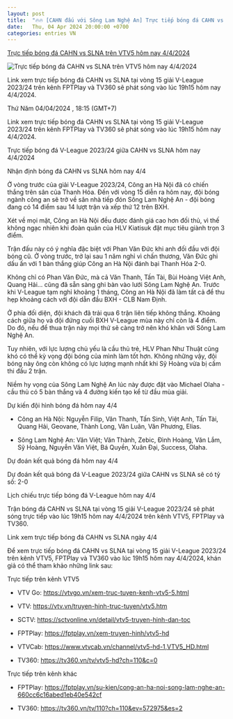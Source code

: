 ```yaml
---
layout: post
title:  "🔥🔥 [CAHN đấu với Sông Lam Nghệ An] Trực tiếp bóng đá CAHN vs SLNA trên VTV5 hôm nay 4/4/2024"
date:   Thu, 04 Apr 2024 20:00:00 +0700
categories: entries VN
---
```

[Trực tiếp bóng đá CAHN vs SLNA trên VTV5 hôm nay 4/4/2024](https://nongnghiep.vn/truc-tiep-cahn-vs-slna-giai-v-league-2023-24-tren-vtv5-hom-nay-4-4-2024-d381384.html)

![Trực tiếp bóng đá CAHN vs SLNA trên VTV5 hôm nay 4/4/2024](https://t.ex-cdn.com/nongnghiep.vn/resize/540x303/files/content/2024/04/04/truc-tiep-bong-da-cahn-vs-slna-4-4-124915_282-180537.jpg)

Link xem trực tiếp bóng đá CAHN vs SLNA tại vòng 15 giải V-League 2023/24 trên kênh FPTPlay và TV360 sẽ phát sóng vào lúc 19h15 hôm nay 4/4/2024.

Thứ Năm 04/04/2024 , 18:15 (GMT+7)

Link xem trực tiếp bóng đá CAHN vs SLNA tại vòng 15 giải V-League 2023/24 trên kênh FPTPlay và TV360 sẽ phát sóng vào lúc 19h15 hôm nay 4/4/2024.

Trực tiếp bóng đá V-League 2023/24 giữa CAHN vs SLNA hôm nay 4/4/2024

Nhận định bóng đá CAHN vs SLNA hôm nay 4/4

Ở vòng trước của giải V-League 2023/24, Công an Hà Nội đã có chiến thắng trên sân của Thanh Hóa. Đến với vòng 15 diễn ra hôm nay, đội bóng ngành công an sẽ trở về sân nhà tiếp đón Sông Lam Nghệ An - đội bóng đang có 14 điểm sau 14 lượt trận và xếp thứ 12 trên BXH.

Xét về mọi mặt, Công an Hà Nội đều được đánh giá cao hơn đối thủ, vì thế không ngạc nhiên khi đoàn quân của HLV Kiatisuk đặt mục tiêu giành trọn 3 điểm.

Trận đấu này có ý nghĩa đặc biệt với Phan Văn Đức khi anh đối đầu với đội bóng cũ. Ở vòng trước, trở lại sau 1 năm nghỉ vì chấn thương, Văn Đức ghi dấu ấn với 1 bàn thắng giúp Công an Hà Nội đánh bại Thanh Hóa 2-0.

Không chỉ có Phan Văn Đức, mà cả Văn Thanh, Tấn Tài, Bùi Hoàng Việt Anh, Quang Hải... cũng đã sẵn sàng ghi bàn vào lưới Sông Lam Nghệ An. Trước khi V-League tạm nghỉ khoảng 1 tháng, Công an Hà Nội đã làm tất cả để thu hẹp khoảng cách với đội dẫn đầu BXH - CLB Nam Định.

Ở phía đối diện, đội khách đã trải qua 6 trận liên tiếp không thắng. Khoảng cách giữa họ và đội đứng cuối BXH V-League mùa này chỉ còn là 4 điểm. Do đó, nếu để thua trận này mọi thứ sẽ càng trở nên khó khăn với Sông Lam Nghệ An.

Tuy nhiên, với lực lượng chủ yếu là cầu thủ trẻ, HLV Phan Như Thuật cũng khó có thể kỳ vọng đội bóng của mình làm tốt hơn. Không những vậy, đội bóng này ông còn không có lực lượng mạnh nhất khi Sỹ Hoàng vừa bị cấm thi đấu 2 trận.

Niềm hy vọng của Sông Lam Nghệ An lúc này được đặt vào Michael Olaha - cầu thủ có 5 bàn thắng và 4 đường kiến tạo kể từ đầu mùa giải.

Dự kiến đội hình bóng đá hôm nay 4/4

- Công an Hà Nội: Nguyễn Filip, Văn Thanh, Tấn Sinh, Việt Anh, Tấn Tài, Quang Hải, Geovane, Thành Long, Văn Luân, Văn Phương, Elias.

- Sông Lam Nghệ An: Văn Việt; Văn Thành, Zebic, Đình Hoàng, Văn Lắm, Sỹ Hoàng, Nguyễn Văn Việt, Bá Quyền, Xuân Đại, Success, Olaha.

Dự đoán kết quả bóng đá hôm nay 4/4

Dự đoán kết quả bóng đá V-League 2023/24 giữa CAHN vs SLNA sẽ có tỷ số: 2-0

Lịch chiếu trực tiếp bóng đá V-League hôm nay 4/4

Trận bóng đá CAHN vs SLNA tại vòng 15 giải V-League 2023/24 sẽ phát sóng trực tiếp vào lúc 19h15 hôm nay 4/4/2024 trên kênh VTV5, FPTPlay và TV360.

Link xem trực tiếp bóng đá CAHN vs SLNA ngày 4/4

Để xem trực tiếp bóng đá CAHN vs SLNA tại vòng 15 giải V-League 2023/24 trên kênh VTV5, FPTPlay và TV360 vào lúc 19h15 hôm nay 4/4/2024, khán giả có thể tham khảo những link sau:

Trực tiếp trên kênh VTV5

- VTV Go: https://vtvgo.vn/xem-truc-tuyen-kenh-vtv5-5.html

- VTV: https://vtv.vn/truyen-hinh-truc-tuyen/vtv5.htm

- SCTV: https://sctvonline.vn/detail/vtv5-truyen-hinh-dan-toc

- FPTPlay: https://fptplay.vn/xem-truyen-hinh/vtv5-hd

- VTVCab: https://www.vtvcab.vn/channel/vtv5-hd-1,VTV5_HD.html

- TV360: https://tv360.vn/tv/vtv5-hd?ch=110&c=0

Trực tiếp trên kênh khác

- FPTPlay: https://fptplay.vn/su-kien/cong-an-ha-noi-song-lam-nghe-an-660cc6c16abed1eb40e542cf

- TV360: https://tv360.vn/tv/110?ch=110&ev=572975&es=2

